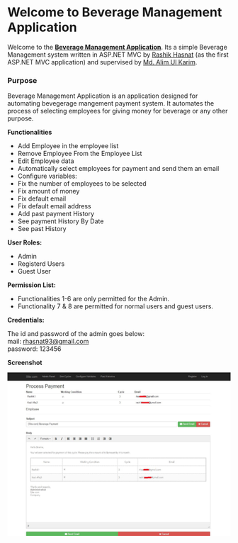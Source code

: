 Welcome to Beverage Management Application
===================
Welcome to the  **[Beverage Management Application](https://github.com/Rashik004/Beverage-Management "Beverage Management Application")**. Its a simple Beverage Management system written in ASP.NET MVC by [Rashik Hasnat](https://github.com/Rashik004 "Rashik Hasnat") (as the first ASP.NET MVC application) and supervised by [Md. Alim Ul Karim](https://github.com/aukgit "Md. Alim Ul Karim github").

### Purpose

Beverage Management  Application is an application designed for automating bevegerage mangement payment system. It automates the process of selecting employees for giving money for beverage or any other purpose.

**Functionalities**

- Add Employee in the employee list
- Remove Employee From the Employee List
- Edit Employee data
- Automatically select employees for payment and send them an email
- Configure variables:
- Fix the number of employees to be selected
- Fix  amount of money
- Fix default email
- Fix default email address
- Add past payment History
- See payment History By Date
- See past History


**User Roles:**

- Admin
- Registerd Users
- Guest User


**Permission List:**

- Functionalities 1-6 are only permitted for the Admin.
- Functionality 7 & 8 are permitted for normal users and guest users.


**Credentials:**

The id and password of the admin goes below:</br>
mail: rhasnat93@gmail.com</br>
password: 123456


**Screenshot**

![Example of jQuery server side validation.](https://github.com/Rashik004/Beverage-Management/blob/master/screenshot.JPG?raw=true)
